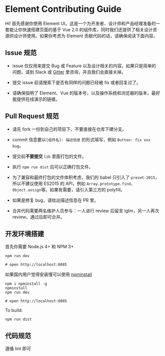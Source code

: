 # Element Contributing Guide

Hi! 首先感谢你使用 Element UI。这是一个为开发者、设计师和产品经理准备的一套能让你快速搭建页面的基于 Vue 2.0 的组件库，同时我们还提供了相关设计资源供设计师使用。如果你考虑为 Element 贡献代码的话，请确保阅读下面内容。

## Issue 规范
- issue 仅仅用来提交 Bug 或 Feature 以及设计相关的内容。如果只是简单的问题，请到 Slack 或 [Gitter](https://gitter.im/ElemeFE/element) 里咨询，并且我们会直接关掉。

- 提交 issue 前请搜索下是否有同样的问题已经被 fix 或者回复过了。

- 请确保指明了 Element、Vue 的版本号，以及操作系统和浏览器的版本，最好能提供在线演示的链接。

## Pull Request 规范
- 请先 fork 一份到自己的项目下，不要直接在仓库下建分支。

- commit 信息要以`[组件名]: 描述信息` 的形式填写，例如 `Button: fix xxx bug`。

- 提交前**不要提交** `lib` 里面打包的文件。

- 执行 `npm run dist` 后可以正确打包文件。

- 为了兼容和最终打包的文件体积考虑，我们的 babel 只引入了 `preset-2015`，所以不建议使用 ES2015 的 API，例如 `Array.prototype.find`、`Object.assign`等。如果有需要，请引入第三方的 polyfill。

- 如果是修复 bug，请给出描述信息在 PR 里。

- 合并代码需要两名维护人员参与：一人进行 review 后留言 lgtm，另一人再次 review，通过后即可合并。

## 开发环境搭建
首先你需要 Node.js 4+ 和 NPM 3+
```shell
npm run dev

# open http://localhost:8085
```

如果国内用户觉得安装慢可以使用 [npminstall](https://github.com/cnpm/npminstall)
```shell
npm i npminstall -g
npminstall
npm run dev

# open http://localhost:8085
```

To build:

```shell
npm run dist
```

## 代码规范
遵循 lint 即可
